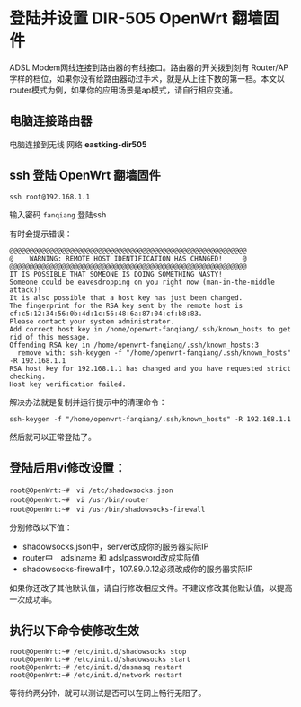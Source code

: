 # 登陆并设置 DIR-505 OpenWrt 翻墙固件

ADSL Modem网线连接到路由器的有线接口。路由器的开关拨到刻有 Router/AP　字样的档位，如果你没有给路由器动过手术，就是从上往下数的第一档。本文以router模式为例，如果你的应用场景是ap模式，请自行相应变通。

## 电脑连接路由器

电脑连接到无线 网络 **eastking-dir505**

## ssh 登陆 OpenWrt 翻墙固件

	ssh root@192.168.1.1

输入密码 `fanqiang` 登陆ssh

有时会提示错误：

	@@@@@@@@@@@@@@@@@@@@@@@@@@@@@@@@@@@@@@@@@@@@@@@@@@@@@@@@@@@
	@    WARNING: REMOTE HOST IDENTIFICATION HAS CHANGED!     @
	@@@@@@@@@@@@@@@@@@@@@@@@@@@@@@@@@@@@@@@@@@@@@@@@@@@@@@@@@@@
	IT IS POSSIBLE THAT SOMEONE IS DOING SOMETHING NASTY!
	Someone could be eavesdropping on you right now (man-in-the-middle attack)!
	It is also possible that a host key has just been changed.
	The fingerprint for the RSA key sent by the remote host is
	cf:c5:12:34:56:0b:4d:1c:56:48:6a:87:04:cf:b8:83.
	Please contact your system administrator.
	Add correct host key in /home/openwrt-fanqiang/.ssh/known_hosts to get rid of this message.
	Offending RSA key in /home/openwrt-fanqiang/.ssh/known_hosts:3
	  remove with: ssh-keygen -f "/home/openwrt-fanqiang/.ssh/known_hosts" -R 192.168.1.1
	RSA host key for 192.168.1.1 has changed and you have requested strict checking.
	Host key verification failed.
	
解决办法就是复制并运行提示中的清理命令：

	ssh-keygen -f "/home/openwrt-fanqiang/.ssh/known_hosts" -R 192.168.1.1

然后就可以正常登陆了。

## 登陆后用vi修改设置：
	root@OpenWrt:~#　vi /etc/shadowsocks.json 
	root@OpenWrt:~#　vi /usr/bin/router
	root@OpenWrt:~#　vi /usr/bin/shadowsocks-firewall

分别修改以下值：
* shadowsocks.json中，server改成你的服务器实际IP
* router中　adslname 和 adslpassword改成实际值
* shadowsocks-firewall中，107.89.0.12必须改成你的服务器实际IP
	
如果你还改了其他默认值，请自行修改相应文件。不建议修改其他默认值，以提高一次成功率。

## 执行以下命令使修改生效
	root@OpenWrt:~# /etc/init.d/shadowsocks stop
	root@OpenWrt:~# /etc/init.d/shadowsocks start
	root@OpenWrt:~# /etc/init.d/dnsmasq restart
	root@OpenWrt:~# /etc/init.d/network restart
		
等待约两分钟，就可以测试是否可以在网上畅行无阻了。